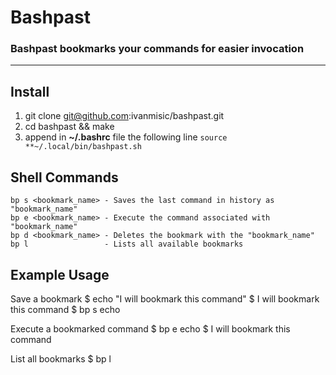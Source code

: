 # Bashpast
###  Bashpast bookmarks your commands for easier invocation

* * *

## Install

1. git clone git@github.com:ivanmisic/bashpast.git
2. cd bashpast && make
3. append in **~/.bashrc** file the following line `source **~/.local/bin/bashpast.sh`

## Shell Commands

    bp s <bookmark_name> - Saves the last command in history as "bookmark_name"
    bp e <bookmark_name> - Execute the command associated with "bookmark_name"
    bp d <bookmark_name> - Deletes the bookmark with the "bookmark_name"
    bp l                 - Lists all available bookmarks
    
## Example Usage

Save a bookmark
    $ echo "I will bookmark this command"
    $ I will bookmark this command
    $ bp s echo

Execute a bookmarked command
    $ bp e echo
    $ I will bookmark this command

List all bookmarks
    $ bp l

